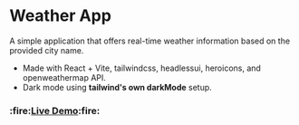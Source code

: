 # Weather App

A simple application that offers real-time weather information based on the provided city name.

- Made with React + Vite, tailwindcss, headlessui, heroicons, and openweathermap API.
- Dark mode using **tailwind's own darkMode** setup.

<h3>:fire:<a href="https://srk-weatherapp.netlify.app/" target="_blank"><b>Live Demo</b></a>:fire:</h3>
